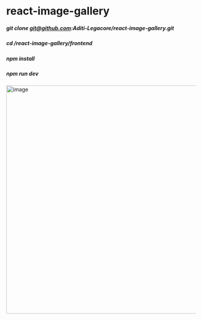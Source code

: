 # react-image-gallery

##### git clone git@github.com:Aditi-Legacore/react-image-gallery.git
##### cd /react-image-gallery/frontend
##### npm install
##### npm run dev


<img width="1353" height="607" alt="image" src="https://github.com/user-attachments/assets/524f3f21-d598-496b-966a-0d2f4ebdc1ac" />

